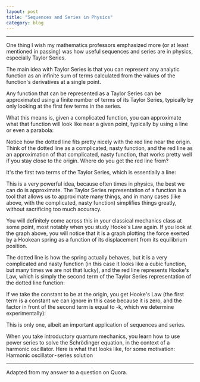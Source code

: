 ```yaml
---
layout: post
title: "Sequences and Series in Physics"
category: blog
---
```


---

One thing I wish my mathematics professors emphasized more (or at least mentioned in passing) was how useful sequences and series are in physics, especially Taylor Series.

The main idea with Taylor Series is that you can represent any analytic function as an infinite sum of terms calculated from the values of the function's derivatives at a single point.

Any function that can be represented as a Taylor Series can be approximated using a finite number of terms of its Taylor Series, typically by only looking at the first few terms in the series.

What this means is, given a complicated function, you can approximate what that function will look like near a given point, typically by using a line or even a parabola:

Notice how the dotted line fits pretty nicely with the red line near the origin. Think of the dotted line as a complicated, nasty function, and the red line as an approximation of that complicated, nasty function, that works pretty well if you stay close to the origin. Where do you get the red line from?

It's the first two terms of the Taylor Series, which is essentially a line:

This is a very powerful idea, because often times in physics, the best we can do is approximate. The Taylor Series representation of a function is a tool that allows us to approximate many things, and in many cases (like above, with the complicated, nasty function) simplifies things greatly, without sacrificing too much accuracy.

You will definitely come across this in your classical mechanics class at some point, most notably when you study Hooke's Law again. If you look at the graph above, you will notice that it is a graph plotting the force exerted by a Hookean spring as a function of its displacement from its equilibrium position.

The dotted line is how the spring actually behaves, but it is a very complicated and nasty function (in this case it looks like a cubic function, but many times we are not that lucky), and the red line represents Hooke's Law, which is simply the second term of the Taylor Series representation of the dotted line function:

If we take the constant to be at the origin, you get Hooke's Law (the first term is a constant we can ignore in this case because it is zero, and the factor in front of the second term is equal to -k, which we determine experimentally):

This is only one, albeit an important application of sequences and series. 

When you take introductory quantum mechanics, you learn how to use power series to solve the Schrödinger equation, in the context of a harmonic oscillator. Here is what that looks like, for some motivation: Harmonic oscillator - series solution

---

Adapted from my answer to a question on Quora.
